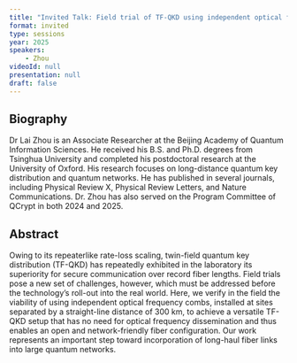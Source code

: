 ```yaml
---
title: "Invited Talk: Field trial of TF-QKD using independent optical frequency combs "
format: invited
type: sessions
year: 2025
speakers:
    - Zhou
videoId: null
presentation: null
draft: false
---
```


## Biography

Dr Lai Zhou is an Associate Researcher at the Beijing Academy of Quantum Information Sciences. He received his B.S. and Ph.D. degrees from Tsinghua University and completed his postdoctoral research at the University of Oxford. His research focuses on long-distance quantum key distribution and quantum networks. He has published in several journals, including Physical Review X, Physical Review Letters, and Nature Communications. Dr. Zhou has also served on the Program Committee of QCrypt in both 2024 and 2025.

## Abstract

Owing to its repeaterlike rate-loss scaling, twin-field quantum key distribution (TF-QKD) has repeatedly exhibited in the laboratory its superiority for secure communication over record fiber lengths. Field trials pose a new set of challenges, however, which must be addressed before the technology’s roll-out into the real world. Here, we verify in the field the viability of using independent optical frequency combs, installed at sites separated by a straight-line distance of 300 km, to achieve a versatile TF-QKD setup that has no need for optical frequency dissemination and thus enables an open and network-friendly fiber configuration. Our work represents an important step toward incorporation of long-haul fiber links into large quantum networks.
